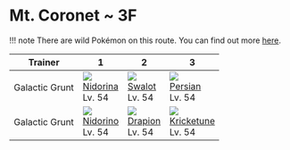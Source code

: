 # Mt. Coronet ~ 3F

!!! note
    There are wild Pokémon on this route. You can find out more [here](../../wild_pokemon/mt_coronet__3f/).


Trainer        | 1                                    | 2                                    | 3
---            | ---                                  | ---                                  | ---
Galactic Grunt | ![][030]<br> [Nidorina]<br> Lv. 54   | ![][317]<br> [Swalot]<br> Lv. 54     | ![][053]<br> [Persian]<br> Lv. 54
Galactic Grunt | ![][033]<br> [Nidorino]<br> Lv. 54   | ![][452]<br> [Drapion]<br> Lv. 54    | ![][402]<br> [Kricketune]<br> Lv. 54



[Nidorina]: ../../pokemon_changes/030/
[Nidorino]: ../../pokemon_changes/033/
[Persian]: ../../pokemon_changes/053/
[Swalot]: ../../pokemon_changes/317/
[Kricketune]: ../../pokemon_changes/402/
[Drapion]: ../../pokemon_changes/452/
[030]: ../img/pokemon/030.png
[033]: ../img/pokemon/033.png
[053]: ../img/pokemon/053.png
[317]: ../img/pokemon/317.png
[402]: ../img/pokemon/402.png
[452]: ../img/pokemon/452.png

